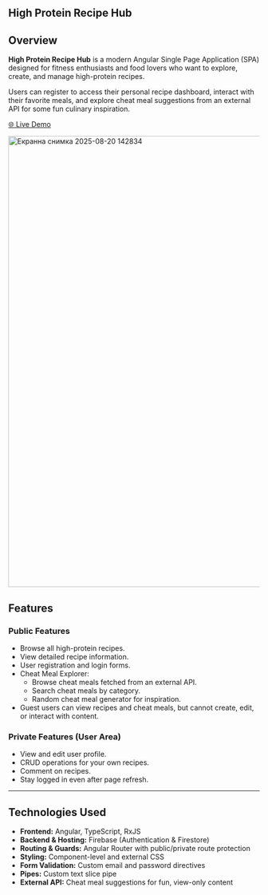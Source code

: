 ## High Protein Recipe Hub

## Overview
**High Protein Recipe Hub** is a modern Angular Single Page Application (SPA) designed for fitness enthusiasts and food lovers who want to explore, create, and manage high-protein recipes.  

Users can register to access their personal recipe dashboard, interact with their favorite meals, and explore cheat meal suggestions from an external API for some fun culinary inspiration.  

[🌐 Live Demo](https://project-angular-48822.web.app/)


<img width="1895" height="904" alt="Екранна снимка 2025-08-20 142834" src="https://github.com/user-attachments/assets/b92e0bb5-d3e1-4aa6-8034-090e80959627" />


## Features

### Public Features
- Browse all high-protein recipes.
- View detailed recipe information.
- User registration and login forms.
- Cheat Meal Explorer:
  - Browse cheat meals fetched from an external API.
  - Search cheat meals by category.
  - Random cheat meal generator for inspiration.
- Guest users can view recipes and cheat meals, but cannot create, edit, or interact with content.

### Private Features (User Area)
- View and edit user profile.
- CRUD operations for your own recipes.
- Comment on recipes.
- Stay logged in even after page refresh.

---

## Technologies Used
- **Frontend:** Angular, TypeScript, RxJS
- **Backend & Hosting:** Firebase (Authentication & Firestore)
- **Routing & Guards:** Angular Router with public/private route protection
- **Styling:** Component-level and external CSS
- **Form Validation:** Custom email and password directives
- **Pipes:** Custom text slice pipe
- **External API:** Cheat meal suggestions for fun, view-only content


